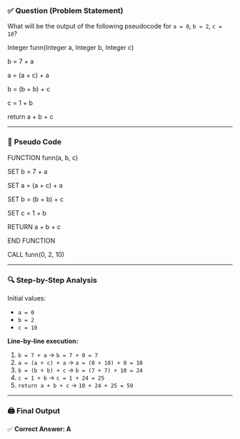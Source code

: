 ### ✅ **Question (Problem Statement)**

What will be the output of the following pseudocode for `a = 0`, `b = 2`, `c = 10`?

Integer funn(Integer a, Integer b, Integer c)

b = 7 + a

a = (a + c) + a

b = (b + b) + c

c = 1 + b

return a + b + c


---

### 🧠 **Pseudo Code**

FUNCTION funn(a, b, c)

SET b = 7 + a

SET a = (a + c) + a

SET b = (b + b) + c

SET c = 1 + b

RETURN a + b + c

END FUNCTION

CALL funn(0, 2, 10)

---

### 🔍 **Step-by-Step Analysis**

Initial values:
- `a = 0`
- `b = 2`
- `c = 10`

**Line-by-line execution:**

1. `b = 7 + a` → `b = 7 + 0 = 7`
2. `a = (a + c) + a` → `a = (0 + 10) + 0 = 10`
3. `b = (b + b) + c` → `b = (7 + 7) + 10 = 24`
4. `c = 1 + b` → `c = 1 + 24 = 25`
5. `return a + b + c` → `10 + 24 + 25 = 59`

---

### 🖨️ **Final Output**


✅ **Correct Answer: A**
